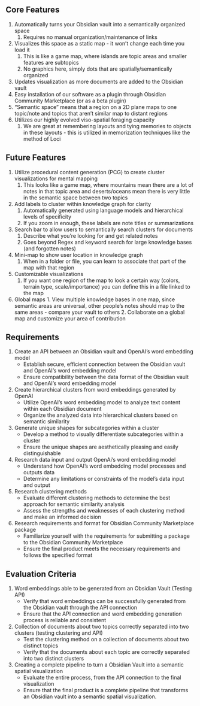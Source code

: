 ## Core Features
1.  Automatically turns your Obsidian vault into a semantically organized space
	1.  Requires no manual organization/maintenance of links
3.  Visualizes this space as a static map - it won’t change each time you load it
	1.  This is like a game map, where islands are topic areas and smaller features are subtopics
	1.  No graphics here, simply dots that are spatially/semantically organized
5.  Updates visualization as more documents are added to the Obsidian vault
6.  Easy installation of our software as a plugin through Obsidian Community Marketplace (or as a beta plugin)
7.  “Semantic space” means that a region on a 2D plane maps to one topic/note and topics that aren’t similar map to distant regions
8.  Utilizes our highly evolved viso-spatial foraging capacity
	1.  We are great at remembering layouts and tying memories to objects in these layouts - this is utilized in memorization techniques like the method of Loci
    

## Future Features
1.  Utilize procedural content generation (PCG) to create cluster visualizations for mental mapping
	1.  This looks like a game map, where mountains mean there are a lot of notes in that topic area and deserts/oceans mean there is very little in the semantic space between two topics
3.  Add labels to cluster within knowledge graph for clarity
	1.  Automatically generated using language models and hierarchical levels of specificity
	1.  If you zoom in enough, these labels are note titles or summarizations
5.  Search bar to allow users to semantically search clusters for documents
	1.  Describe what you’re looking for and get related notes
	2.  Goes beyond Regex and keyword search for large knowledge bases (and forgotten notes)
7.  Mini-map to show user location in knowledge graph
	1.  When in a folder or file, you can learn to associate that part of the map with that region
9.  Customizable visualizations
	1.  If you want one region of the map to look a certain way (colors, terrain type, scale/importance) you can define this in a file linked to the map
11.  Global maps
	1.  View multiple knowledge bases in one map, since semantic areas are universal, other people’s notes should map to the same areas - compare your vault to others
	2.  Collaborate on a global map and customize your area of contribution
    
## Requirements
1.  Create an API between an Obsidian vault and OpenAI’s word embedding model
    -   Establish secure, efficient connection between the Obsidian vault and OpenAI’s word embedding model
    -   Ensure compatibility between the data format of the Obsidian vault and OpenAI’s word embedding model
2.  Create hierarchical clusters from word embeddings generated by OpenAI
    -   Utilize OpenAI’s word embedding model to analyze text content within each Obsidian document
    -   Organize the analyzed data into hierarchical clusters based on semantic similarity
3.  Generate unique shapes for subcategories within a cluster
    -   Develop a method to visually differentiate subcategories within a cluster
    -   Ensure the unique shapes are aesthetically pleasing and easily distinguishable
4.  Research data input and output OpenAi’s word embedding model
    -   Understand how OpenAI’s word embedding model processes and outputs data
    -   Determine any limitations or constraints of the model’s data input and output
5.  Research clustering methods
    -   Evaluate different clustering methods to determine the best approach for semantic similarity analysis
    -   Assess the strengths and weaknesses of each clustering method and make an informed decision
6.  Research requirements and format for Obsidian Community Marketplace package
    -   Familiarize yourself with the requirements for submitting a package to the Obsidian Community Marketplace
    -   Ensure the final product meets the necessary requirements and follows the specified format

## Evaluation Criteria
1.  Word embeddings able to be generated from an Obsidian Vault (Testing API)
    -   Verify that word embeddings can be successfully generated from the Obsidian vault through the API connection
    -   Ensure that the API connection and word embedding generation process is reliable and consistent
2.  Collection of documents about two topics correctly separated into two clusters (testing clustering and API)
    -   Test the clustering method on a collection of documents about two distinct topics
    -   Verify that the documents about each topic are correctly separated into two distinct clusters
3.  Creating a complete pipeline to turn a Obsidian Vault into a semantic spatial visualization
    -   Evaluate the entire process, from the API connection to the final visualization
    -   Ensure that the final product is a complete pipeline that transforms an Obsidian vault into a semantic spatial visualization.
